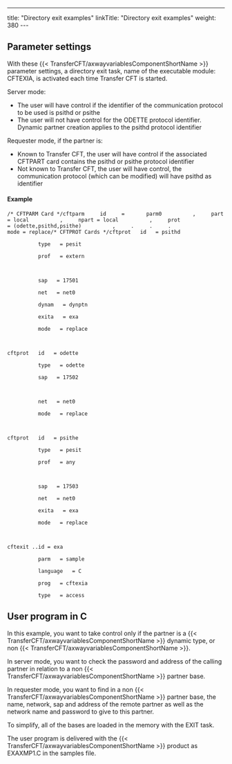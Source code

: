 ---
title: "Directory  exit examples"
linkTitle: "Directory exit examples"
weight: 380
--- <span id="Parameter_Settings"></span>

## Parameter settings

With these {{< TransferCFT/axwayvariablesComponentShortName  >}} parameter settings, a directory exit task, name
of the executable module: CFTEXIA, is activated each time Transfer CFT
is started.

Server mode:

- The user will have
    control if the identifier of the communication protocol to be used is
    psithd or psithe
- The user will not
    have control for the ODETTE protocol identifier. Dynamic partner creation
    applies to the psithd protocol identifier

Requester mode, if the partner is:

- Known to Transfer
    CFT, the user will have control if the associated CFTPART card contains
    the psithd or psithe protocol identifier
- Not known to Transfer
    CFT, the user will have control, the communication protocol (which can
    be modified) will have psithd as identifier

#### Example

`/* CFTPARM Card */cftparm     id     =       parm0          ,     part = local          ,     npart = local          ,     prot = (odette,psithd,psithe)          ,     .     .     .     mode = replace/* CFTPROT Cards */cftprot   id   = psithd`

`          type   = pesit`

`          prof   = extern`

`       `

`          sap   = 17501`

`          net   = net0`

`          dynam   = dynptn`

`          exita   = exa`

`          mode   = replace`

` `

`cftprot   id   = odette`

`          type   = odette`

`          sap   = 17502`

` `

`          net   = net0`

`          mode   = replace`

` `

`cftprot   id   = psithe`

`          type   = pesit`

`          prof   = any`

`       `

`          sap   = 17503`

`          net   = net0`

`          exita   = exa`

`          mode   = replace`

` `

`cftexit ..id = exa`

`          parm   = sample`

`          language   = C`

`          prog   = cftexia`

`          type   = access`

<span id="User_program_in_C"></span>

## User program in C

In this example, you want to take control only if the partner
is a {{< TransferCFT/axwayvariablesComponentShortName  >}} dynamic type, or non {{< TransferCFT/axwayvariablesComponentShortName  >}}.

In server mode, you want to
check the password and address of the calling partner in relation to a
non {{< TransferCFT/axwayvariablesComponentShortName  >}} partner base.

In
requester mode, you want to find in a non {{< TransferCFT/axwayvariablesComponentShortName  >}}
partner base, the name, network, sap and address of the remote partner
as well as the network name and password to give to this partner.

To simplify, all of the bases are loaded in the memory with
the EXIT task.

The user program is delivered with the {{< TransferCFT/axwayvariablesComponentShortName  >}} product as EXAXMP1.C
in the samples file.
